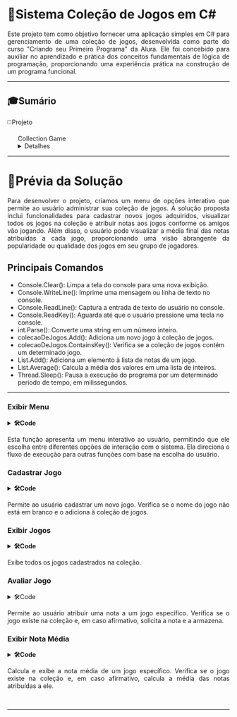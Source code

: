 <h1>🚀Sistema Coleção de Jogos em C#</h1>

<p align="justify">Este projeto tem como objetivo fornecer uma aplicação simples em C# para gerenciamento de uma coleção de jogos, desenvolvida como parte do curso "Criando seu Primeiro Programa" da Alura. Ele foi concebido para auxiliar no aprendizado e prática dos conceitos fundamentais de lógica de programação, proporcionando uma experiência prática na construção de um programa funcional.</p>
<hr>

<h2>🎓Sumário</h2>

<p>◻️Projeto</p>

<div class="primeiro-projeto">
  <ul>Collection Game
    <details>
      <summary>Detalhes</summary>
      <ul>◻️ Prévia da Solução</ul>
      <ul>◻️ Principais Comandos</ul>
      <ul>◻️ Funções
      <ul>◻️ Exibir Menu</ul>
      <ul>◻️ Cadastrar Jogo</ul>
      <ul>◻️ Exibir Jogos</ul>
      <ul>◻️ Avaliar Jogo</ul>
      <ul>◻️ Exibir Nota Média</ul>
      </ul>
    </details>
  </ul>
</div>
<hr>

<div class="primeiro-projeto">
  <h1>🎯Prévia da Solução</h1>
  <p align="justify">Para desenvolver o projeto, criamos um menu de opções interativo que permite ao usuário administrar sua coleção de jogos. A solução proposta inclui funcionalidades para cadastrar novos jogos adquiridos,     visualizar todos os jogos na coleção e atribuir notas aos jogos conforme os amigos vão jogando. Além disso, o usuário pode visualizar a média final das notas atribuídas a cada jogo, proporcionando uma visão abrangente da     popularidade ou qualidade dos jogos em seu grupo de jogadores.</p>

  <h2>Principais Comandos</h2>
  <ul>
    <li></l>Console.Clear(): Limpa a tela do console para uma nova exibição.</li>
    <li>Console.WriteLine(): Imprime uma mensagem ou linha de texto no console.</li>
    <li>Console.ReadLine(): Captura a entrada de texto do usuário no console.</li>
    <li>Console.ReadKey(): Aguarda até que o usuário pressione uma tecla no console.</li>
    <li>int.Parse(): Converte uma string em um número inteiro.</li>
    <li>colecaoDeJogos.Add(): Adiciona um novo jogo à coleção de jogos.</li>
    <li>colecaoDeJogos.ContainsKey(): Verifica se a coleção de jogos contém um determinado jogo.</li>
    <li>List<int>.Add(): Adiciona um elemento à lista de notas de um jogo.</li>
    <li>List<int>.Average(): Calcula a média dos valores em uma lista de inteiros.</li>
    <li>Thread.Sleep(): Pausa a execução do programa por um determinado período de tempo, em milissegundos.</li>
  </ul>
  <hr>
  <h3>Exibir Menu</h3>
  <img src="https://github.com/VilRL/C-Sharp-Primeiro-Programa/blob/main/Img/Menu.png" alt=""/>
  <details>
    <summary><b>🛠Code</b></summary>
    <br>
    <table align="center">
      <tr>
        <td alignt="center"><img src="https://github.com/VilRL/C-Sharp-Primeiro-Programa/blob/main/Img/ExibirOpcoes.png" alt=""/>
        </td>     
      </tr>
    </table>
  </details>
  <p align="justify">Esta função apresenta um menu interativo ao usuário, permitindo que ele escolha entre diferentes opções de interação com o sistema. Ela direciona o fluxo de execução para outras funções com base na escolha do usuário.</p>

  <h3>Cadastrar Jogo</h3>
  <img src="https://github.com/VilRL/C-Sharp-Primeiro-Programa/blob/main/gif/cadastrarJogo.gif" alt=""/>
  <details>
    <summary><b>🛠Code</b></summary>
    <br>
    <table align="center">
      <tr>
        <td alignt="center"><img src="https://github.com/VilRL/C-Sharp-Primeiro-Programa/blob/main/Img/CadastrarJogo.png" alt=""/>
        </td>     
      </tr>
    </table>
  </details>
  <p align="justify">Permite ao usuário cadastrar um novo jogo. Verifica se o nome do jogo não está em branco e o adiciona à coleção de jogos.</p>

  <h3>Exibir Jogos</h3>
  <img src="https://github.com/VilRL/C-Sharp-Primeiro-Programa/blob/main/gif/exibirJogos.gif" alt=""/>
  <details>
    <summary><b>🛠Code</b></summary>
    <br>
    <table align="center">
      <tr>
        <td alignt="center"><img src="https://github.com/VilRL/C-Sharp-Primeiro-Programa/blob/main/Img/ExibirJogo.png" alt=""/>
        </td>     
      </tr>
    </table>
  </details>
  <p align="justify">Exibe todos os jogos cadastrados na coleção.</p>

  <h3>Avaliar Jogo</h3>
  <img src="https://github.com/VilRL/C-Sharp-Primeiro-Programa/blob/main/gif/avaliarJogo.gif" alt=""/>
  <details>
    <summary>🛠Code</b></summary>
    <br>
    <table align="center">
      <tr>
        <td alignt="center"><img src="https://github.com/VilRL/C-Sharp-Primeiro-Programa/blob/main/Img/AvaliarJogo.png" alt=""/>
        </td>     
      </tr>
    </table>
  </details>
  <p align="justify">Permite ao usuário atribuir uma nota a um jogo específico. Verifica se o jogo existe na coleção e, em caso afirmativo, solicita a nota e a armazena.</p>

  <h3>Exibir Nota Média</h3>
  <img src="https://github.com/VilRL/C-Sharp-Primeiro-Programa/blob/main/gif/exibirNotaMedia.gif" alt=""/>
  <details>
    <summary><b>🛠Code</b></summary>
    <br>
    <table align="center">
      <tr>
        <td alignt="center"><img src="https://github.com/VilRL/C-Sharp-Primeiro-Programa/blob/main/Img/ExibirMediaDoJogo.png" alt=""/>
        </td>     
      </tr>
    </table>
  </details>
  <p align="justify">Calcula e exibe a nota média de um jogo específico. Verifica se o jogo existe na coleção e, em caso afirmativo, calcula a média das notas atribuídas a ele.</p>

</div>

<br>
<hr>
